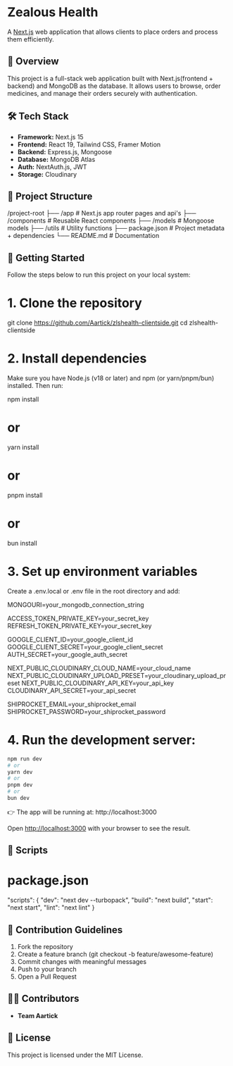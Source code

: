 # Zealous Health

A [Next.js](https://nextjs.org) web application that allows clients to place orders and process them efficiently.

## 📖 Overview

This project is a full-stack web application built with Next.js(frontend + backend) and MongoDB as the database.
It allows users to browse, order medicines, and manage their orders securely with authentication.

## 🛠 Tech Stack

- **Framework:** Next.js 15
- **Frontend:** React 19, Tailwind CSS, Framer Motion
- **Backend:** Express.js, Mongoose
- **Database:** MongoDB Atlas
- **Auth:** NextAuth.js, JWT
- **Storage:** Cloudinary

## 📂 Project Structure

/project-root
├── /app # Next.js app router pages and api's
├── /components # Reusable React components
├── /models # Mongoose models
├── /utils # Utility functions
├── package.json # Project metadata + dependencies
└── README.md # Documentation

## 🚀 Getting Started

Follow the steps below to run this project on your local system:

# 1. Clone the repository

git clone https://github.com/Aartick/zlshealth-clientside.git
cd zlshealth-clientside

# 2. Install dependencies

Make sure you have Node.js (v18 or later) and npm (or yarn/pnpm/bun) installed. Then run:

npm install

# or

yarn install

# or

pnpm install

# or

bun install

# 3. Set up environment variables

Create a .env.local or .env file in the root directory and add:

MONGOURI=your_mongodb_connection_string

ACCESS_TOKEN_PRIVATE_KEY=your_secret_key
REFRESH_TOKEN_PRIVATE_KEY=your_secret_key

GOOGLE_CLIENT_ID=your_google_client_id
GOOGLE_CLIENT_SECRET=your_google_client_secret
AUTH_SECRET=your_google_auth_secret

NEXT_PUBLIC_CLOUDINARY_CLOUD_NAME=your_cloud_name
NEXT_PUBLIC_CLOUDINARY_UPLOAD_PRESET=your_cloudinary_upload_preset
NEXT_PUBLIC_CLOUDINARY_API_KEY=your_api_key
CLOUDINARY_API_SECRET=your_api_secret

SHIPROCKET_EMAIL=your_shiprocket_email
SHIPROCKET_PASSWORD=your_shiprocket_password

# 4. Run the development server:

```bash
npm run dev
# or
yarn dev
# or
pnpm dev
# or
bun dev
```

👉 The app will be running at: http://localhost:3000

Open [http://localhost:3000](http://localhost:3000) with your browser to see the result.

## 🧪 Scripts

# package.json

"scripts": {
"dev": "next dev --turbopack",
"build": "next build",
"start": "next start",
"lint": "next lint"
}

## 📝 Contribution Guidelines

1. Fork the repository
2. Create a feature branch (git checkout -b feature/awesome-feature)
3. Commit changes with meaningful messages
4. Push to your branch
5. Open a Pull Request

## 👨‍💻 Contributors

- **Team Aartick**

## 📜 License

This project is licensed under the MIT License.
